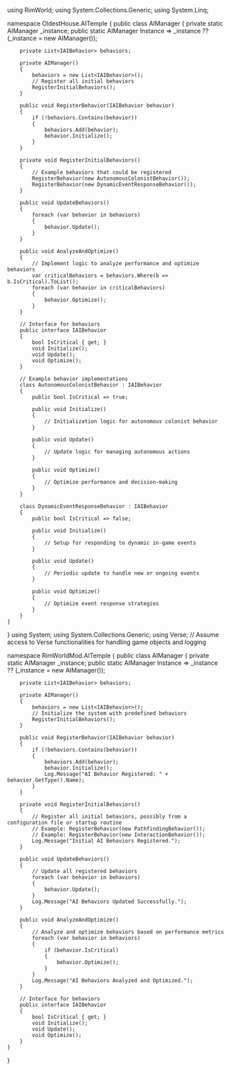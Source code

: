 using RimWorld;
using System.Collections.Generic;
using System.Linq;

namespace OldestHouse.AITemple
{
    public class AIManager
    {
        private static AIManager _instance;
        public static AIManager Instance => _instance ?? (_instance = new AIManager());

        private List<IAIBehavior> behaviors;
        
        private AIManager()
        {
            behaviors = new List<IAIBehavior>();
            // Register all initial behaviors
            RegisterInitialBehaviors();
        }

        public void RegisterBehavior(IAIBehavior behavior)
        {
            if (!behaviors.Contains(behavior))
            {
                behaviors.Add(behavior);
                behavior.Initialize();
            }
        }

        private void RegisterInitialBehaviors()
        {
            // Example behaviors that could be registered
            RegisterBehavior(new AutonomousColonistBehavior());
            RegisterBehavior(new DynamicEventResponseBehavior());
        }

        public void UpdateBehaviors()
        {
            foreach (var behavior in behaviors)
            {
                behavior.Update();
            }
        }

        public void AnalyzeAndOptimize()
        {
            // Implement logic to analyze performance and optimize behaviors
            var criticalBehaviors = behaviors.Where(b => b.IsCritical).ToList();
            foreach (var behavior in criticalBehaviors)
            {
                behavior.Optimize();
            }
        }

        // Interface for behaviors
        public interface IAIBehavior
        {
            bool IsCritical { get; }
            void Initialize();
            void Update();
            void Optimize();
        }

        // Example behavior implementations
        class AutonomousColonistBehavior : IAIBehavior
        {
            public bool IsCritical => true;

            public void Initialize()
            {
                // Initialization logic for autonomous colonist behavior
            }

            public void Update()
            {
                // Update logic for managing autonomous actions
            }

            public void Optimize()
            {
                // Optimize performance and decision-making
            }
        }

        class DynamicEventResponseBehavior : IAIBehavior
        {
            public bool IsCritical => false;

            public void Initialize()
            {
                // Setup for responding to dynamic in-game events
            }

            public void Update()
            {
                // Periodic update to handle new or ongoing events
            }

            public void Optimize()
            {
                // Optimize event response strategies
            }
        }
    }
}
using System;
using System.Collections.Generic;
using Verse;  // Assume access to Verse functionalities for handling game objects and logging

namespace RimWorldMod.AITemple
{
    public class AIManager
    {
        private static AIManager _instance;
        public static AIManager Instance => _instance ?? (_instance = new AIManager());

        private List<IAIBehavior> behaviors;

        private AIManager()
        {
            behaviors = new List<IAIBehavior>();
            // Initialize the system with predefined behaviors
            RegisterInitialBehaviors();
        }

        public void RegisterBehavior(IAIBehavior behavior)
        {
            if (!behaviors.Contains(behavior))
            {
                behaviors.Add(behavior);
                behavior.Initialize();
                Log.Message("AI Behavior Registered: " + behavior.GetType().Name);
            }
        }

        private void RegisterInitialBehaviors()
        {
            // Register all initial behaviors, possibly from a configuration file or startup routine
            // Example: RegisterBehavior(new PathfindingBehavior());
            // Example: RegisterBehavior(new InteractionBehavior());
            Log.Message("Initial AI Behaviors Registered.");
        }

        public void UpdateBehaviors()
        {
            // Update all registered behaviors
            foreach (var behavior in behaviors)
            {
                behavior.Update();
            }
            Log.Message("AI Behaviors Updated Successfully.");
        }

        public void AnalyzeAndOptimize()
        {
            // Analyze and optimize behaviors based on performance metrics
            foreach (var behavior in behaviors)
            {
                if (behavior.IsCritical)
                {
                    behavior.Optimize();
                }
            }
            Log.Message("AI Behaviors Analyzed and Optimized.");
        }

        // Interface for behaviors
        public interface IAIBehavior
        {
            bool IsCritical { get; }
            void Initialize();
            void Update();
            void Optimize();
        }
    }
}
